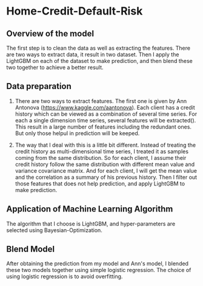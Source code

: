 # Home-Credit-Default-Risk
## Overview of the model
The first step is to clean the data as well as extracting the features. There are two ways to extract data, it result in two dataset. Then I apply the LightGBM on each of the dataset to make prediction, and then blend these two together to achieve a better result.


## Data preparation
1. There are two ways to extract features. The first one is given by Ann Antonova (https://www.kaggle.com/aantonova). Each client has a credit history which can be viewed as a combination of several time series. For each a single dimension time series, several features will be extracted(). This result in a large number of features including the redundant ones. But only  those helpul in prediction will be keeped. 

2. The way that I deal with this is a little bit different. Instead of treating the credit history as multi-dimensional time series, I treated it as samples coming from the same distribution. So for each client, I assume their credit history follow the same distribution with different mean value and variance covariance matrix. And for each client, I will get the mean value and the correlation as a summary of his previous history. Then I filter out those features that does not help prediction, and apply LightGBM to make prediction.


## Application of Machine Learning Algorithm
The algorithm that I choose is LightGBM, and hyper-parameters are selected using Bayesian-Optimization. 

## Blend Model 
After obtaining the prediction from my model and Ann's model, I blended these two models together using simple logistic regression. The choice of using logistic regression is to avoid overfitting.
